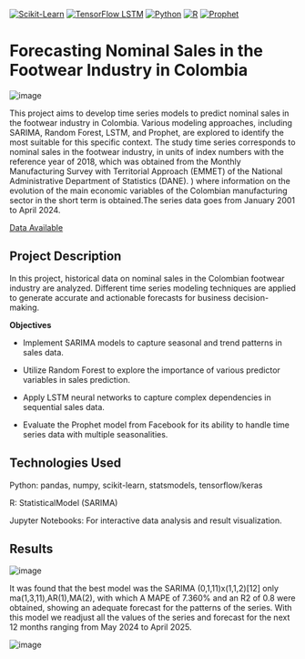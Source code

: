 [![Scikit-Learn](https://img.shields.io/badge/Scikit--Learn-RandomForest-blue)](https://scikit-learn.org/stable/)
[![TensorFlow LSTM](https://img.shields.io/badge/TensorFlow-LSTM-orange)](https://www.tensorflow.org/)
[![Python](https://img.shields.io/badge/Python-3.x-blue)](https://www.python.org/)
[![R](https://img.shields.io/badge/R-4.x-blue)](https://www.r-project.org/)
[![Prophet](https://img.shields.io/badge/Prophet-Facebook-blueviolet)](https://facebook.github.io/prophet/)

# **Forecasting Nominal Sales in the Footwear Industry in Colombia**

![image](https://github.com/DavidCastro88/SalesTimeSeriesPrediction/assets/91480088/0f756061-0341-4d88-a959-5082f34af8d4)

This project aims to develop time series models to predict nominal sales in the footwear industry in Colombia. Various modeling approaches, including SARIMA, Random Forest, LSTM, and Prophet, are explored to identify the most suitable for this specific context. The study time series corresponds to nominal sales in the footwear industry, in units of index numbers with the reference year of 2018, which was obtained from the Monthly Manufacturing Survey with Territorial Approach (EMMET) of the National Administrative Department of Statistics (DANE). ) where information on the evolution of the main economic variables of the Colombian manufacturing sector in the short term is obtained.The series data goes from January 2001 to April 2024.

[Data Available](https://www.dane.gov.co/files/operaciones/EMMET/anex-EMMET-TotalNacional-abr2024.xlsx)

## **Project Description**

In this project, historical data on nominal sales in the Colombian footwear industry are analyzed. Different time series modeling techniques are applied to generate accurate and actionable forecasts for business decision-making.

**Objectives**

- Implement SARIMA models to capture seasonal and trend patterns in sales data.

- Utilize Random Forest to explore the importance of various predictor variables in sales prediction.

- Apply LSTM neural networks to capture complex dependencies in sequential sales data.

- Evaluate the Prophet model from Facebook for its ability to handle time series data with multiple seasonalities.

## **Technologies Used**

Python: pandas, numpy, scikit-learn, statsmodels, tensorflow/keras

R: StatisticalModel (SARIMA)

Jupyter Notebooks: For interactive data analysis and result visualization.

## **Results**

![image](https://github.com/DavidCastro88/SalesTimeSeriesPrediction/assets/91480088/b7e93b5f-aa0a-468c-ae22-4b3a147fb05c)

It was found that the best model was the SARIMA (0,1,11)x(1,1,2)[12] only ma(1,3,11),AR(1),MA(2), with which A MAPE of 7.360% and an R2 of 0.8 were obtained, showing an adequate forecast for the patterns of the series. With this model we readjust all the values ​​of the series and forecast for the next 12 months ranging from May 2024 to April 2025.

![image](https://github.com/DavidCastro88/SalesTimeSeriesPrediction/assets/91480088/c422c3ed-4add-411b-bedf-f8f9f60d80ae)




